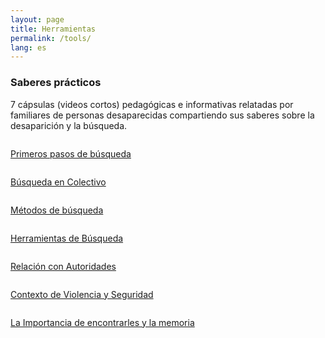 ```yaml
---
layout: page
title: Herramientas
permalink: /tools/
lang: es
---
```


<h3>Saberes prácticos</h3>

<div class="directorio">
<p class="intro">7 cápsulas (videos cortos) pedagógicas e informativas relatadas por familiares de personas desaparecidas compartiendo sus saberes sobre la desaparición y la búsqueda.</p>
</div>

<div class="row">
  <div class="column">
    <div class="placeholder_video"></div>
    <p><a href="#" target="_blank">Primeros pasos de búsqueda</a></p>
  </div>
  <div class="column">
    <div class="placeholder_video"></div>
    <p><a href="#" target="_blank">Búsqueda en Colectivo</a></p>
  </div>
  <div class="column">
    <div class="placeholder_video"></div>
    <p><a href="#" target="_blank">Métodos de búsqueda</a></p>
  </div>  
</div><!-- /row -->

<div class="row">
  <div class="column">
    <div class="placeholder_video"></div>
    <p><a href="#" target="_blank">Herramientas de Búsqueda</a></p>
  </div>
  <div class="column">
    <div class="placeholder_video"></div>
    <p><a href="#" target="_blank">Relación con Autoridades</a></p>
  </div>
  <div class="column">
    <div class="placeholder_video"></div>
    <p><a href="#" target="_blank">Contexto de Violencia y Seguridad</a></p>
  </div>  
</div><!-- /row -->

<div class="row">
  <div class="column">
    <div class="placeholder_video"></div>
    <p><a href="#" target="_blank">La Importancia de encontrarles y la memoria</a></p>
  </div>
</div><!-- /row -->

<div class="spacer_a"></div>
